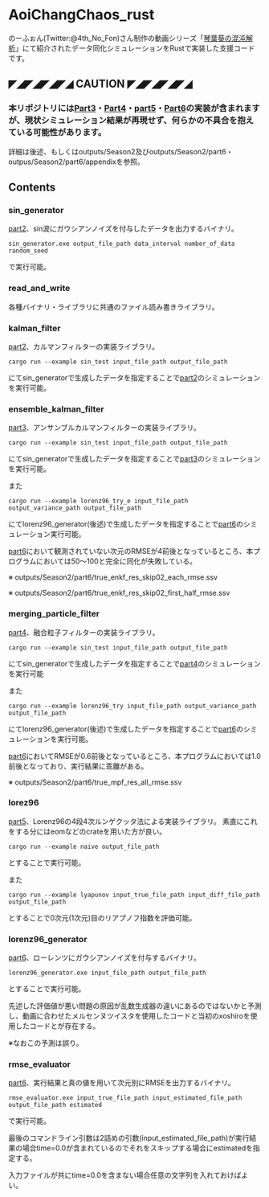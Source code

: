 # AoiChangChaos_rust
のーふぉん(Twitter:@4th_No_Fon)さん制作の動画シリーズ「[琴葉葵の混沌解析][1]」にて紹介されたデータ同化シミュレーションをRustで実装した支援コードです。

##  ◤◢◤◢◤◢◤◢ CAUTION ◤◢◤◢◤◢◤◢
### 本リポジトリには[Part3][2]・[Part4][3]・[part5][4]・[Part6][5]の実装が含まれますが、現状シミュレーション結果が再現せず、何らかの不具合を抱えている可能性があります。

詳細は後述、もしくはoutputs/Season2及びoutputs/Season2/part6・outpus/Season2/part6/appendixを参照。


## Contents
### sin_generator
[part2][6]、sin波にガウシアンノイズを付与したデータを出力するバイナリ。
```
sin_generator.exe output_file_path data_interval number_of_data random_seed
```
で実行可能。

### read_and_write
各種バイナリ・ライブラリに共通のファイル読み書きライブラリ。


### kalman_filter
[part2][6]、カルマンフィルターの実装ライブラリ。
```
cargo run --example sin_test input_file_path output_file_path
```
にてsin_generatorで生成したデータを指定することで[part2][6]のシミュレーションを実行可能。


### ensemble_kalman_filter
[part3][2]、アンサンブルカルマンフィルターの実装ライブラリ。
```
cargo run --example sin_test input_file_path output_file_path
```
にてsin_generatorで生成したデータを指定することで[part3][2]のシミュレーションを実行可能。

また
```
cargo run --example lorenz96_try_e input_file_path output_variance_path output_file_path
```
にてlorenz96_generator(後述)で生成したデータを指定することで[part6][5]のシミュレーション実行可能。

[part6][5]において観測されていない次元のRMSEが4前後となっているところ、本プログラムにおいては50～100と完全に同化が失敗している。

※ outputs/Season2/part6/true_enkf_res_skip02_each_rmse.ssv

※ outputs/Season2/part6/true_enkf_res_skip02_first_half_rmse.ssv

### merging_particle_filter
[part4][3]、融合粒子フィルターの実装ライブラリ。
```
cargo run --example sin_test input_file_path output_file_path
```
にてsin_generatorで生成したデータを指定することで[part4][3]のシミュレーションを実行可能

また
```
cargo run --example lorenz96_try input_file_path output_variance_path output_file_path
```
にてlorenz96_generator(後述)で生成したデータを指定することで[part6][5]のシミュレーションを実行可能。

[part6][5]においてRMSEが0.6前後となっているところ、本プログラムにおいては1.0前後となっており、実行結果に乖離がある。

※ outputs/Season2/part6/true_mpf_res_all_rmse.ssv

### lorez96
[part5][4]、Lorenz96の4段4次ルンゲクッタ法による実装ライブラリ。
素直にこれをする分にはeomなどのcrateを用いた方が良い。
```
cargo run --example naive output_file_path
```
とすることで実行可能。

また
```
cargo run --example lyapunov input_true_file_path input_diff_file_path output_file_path
```
とすることで0次元(1次元)目のリアプノフ指数を評価可能。

### lorenz96_generator
[part6][5]、ローレンツにガウシアンノイズを付与するバイナリ。
```
lorenz96_generator.exe input_file_path output_file_path
```
とすることで実行可能。

先述した評価値が悪い問題の原因が乱数生成器の違いにあるのではないかと予測し、動画に合わせたメルセンヌツイスタを使用したコードと当初のxoshiroを使用したコードとが存在する。

※なおこの予測は誤り。

### rmse_evaluator
[part6][5]、実行結果と真の値を用いて次元別にRMSEを出力するバイナリ。
```
rmse_evaluator.exe input_true_file_path input_estimated_file_path output_file_path estimated
```
で実行可能。

最後のコマンドライン引数は2詰めの引数(input_estimated_file_path)が実行結果の場合time=0.0が含まれているのでそれをスキップする場合にestimatedを指定する。

入力ファイルが共にtime=0.0を含まない場合任意の文字列を入れておけばよい。

[1]:https://www.nicovideo.jp/series/236665?ref=pc_watch_description_series
[2]:https://www.nicovideo.jp/watch/sm38965478
[3]:https://www.nicovideo.jp/watch/sm38966401
[4]:https://www.nicovideo.jp/watch/sm38998520
[5]:https://www.nicovideo.jp/watch/sm39010792
[6]:https://www.nicovideo.jp/watch/sm38961218